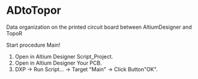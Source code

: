 # ADtoTopor
Data organization on the printed circuit board between AltiumDesigner and TopoR

Start procedure Main!

1) Open in Altium Designer Script_Project.
2) Open in Altium Designer Your PCB.
3) DXP -> Run Script... -> Target "Main" -> Click Button"OK". 
